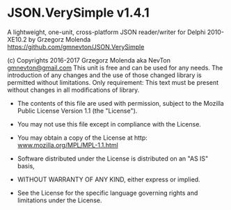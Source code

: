 # JSON.VerySimple v1.4.1
A lightweight, one-unit, cross-platform JSON reader/writer
  for Delphi 2010-XE10.2 by Grzegorz Molenda
  https://github.com/gmnevton/JSON.VerySimple

  (c) Copyrights 2016-2017 Grzegorz Molenda aka NevTon <gmnevton@gmail.com>
  This unit is free and can be used for any needs. The introduction of
  any changes and the use of those changed library is permitted without
  limitations. Only requirement:
  This text must be present without changes in all modifications of library.

  * The contents of this file are used with permission, subject to the Mozilla Public License Version 1.1 (the "License").
  * You may not use this file except in compliance with the License.
  * You may obtain a copy of the License at http: www.mozilla.org/MPL/MPL-1.1.html

  * Software distributed under the License is distributed on an "AS IS" basis,
  * WITHOUT WARRANTY OF ANY KIND, either express or implied.
  * See the License for the specific language governing rights and limitations under the License.
